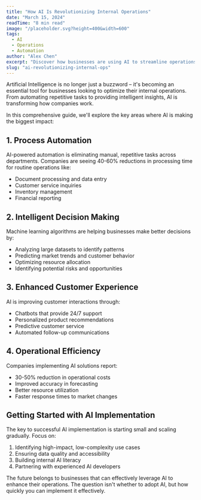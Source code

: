 ```yaml
---
title: "How AI Is Revolutionizing Internal Operations"
date: "March 15, 2024"
readTime: "8 min read"
image: "/placeholder.svg?height=400&width=600"
tags:
  - AI
  - Operations
  - Automation
author: "Alex Chen"
excerpt: "Discover how businesses are using AI to streamline operations, reduce costs, and improve efficiency across all departments."
slug: "ai-revolutionizing-internal-ops"
---
```


Artificial Intelligence is no longer just a buzzword – it's becoming an essential tool for businesses looking to optimize their internal operations. From automating repetitive tasks to providing intelligent insights, AI is transforming how companies work.

In this comprehensive guide, we'll explore the key areas where AI is making the biggest impact:

## 1. Process Automation

AI-powered automation is eliminating manual, repetitive tasks across departments. Companies are seeing 40-60% reductions in processing time for routine operations like:

- Document processing and data entry
- Customer service inquiries
- Inventory management
- Financial reporting

## 2. Intelligent Decision Making

Machine learning algorithms are helping businesses make better decisions by:

- Analyzing large datasets to identify patterns
- Predicting market trends and customer behavior
- Optimizing resource allocation
- Identifying potential risks and opportunities

## 3. Enhanced Customer Experience

AI is improving customer interactions through:

- Chatbots that provide 24/7 support
- Personalized product recommendations
- Predictive customer service
- Automated follow-up communications

## 4. Operational Efficiency

Companies implementing AI solutions report:

- 30-50% reduction in operational costs
- Improved accuracy in forecasting
- Better resource utilization
- Faster response times to market changes

## Getting Started with AI Implementation

The key to successful AI implementation is starting small and scaling gradually. Focus on:

1. Identifying high-impact, low-complexity use cases
2. Ensuring data quality and accessibility
3. Building internal AI literacy
4. Partnering with experienced AI developers

The future belongs to businesses that can effectively leverage AI to enhance their operations. The question isn't whether to adopt AI, but how quickly you can implement it effectively.
